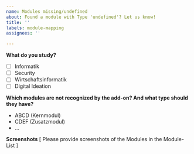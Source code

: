 ```yaml
---
name: Modules missing/undefined
about: Found a module with Type 'undefined'? Let us know!
title: ''
labels: module-mapping
assignees: ''

---
```


**What do you study?**
- [ ] Informatik
- [ ] Security
- [ ] Wirtschaftsinformatik
- [ ] Digital Ideation

**Which modules are not recognized by the add-on? And what type should they have?**
- ABCD (Kernmodul)
- CDEF (Zusatzmodul)
- ...

**Screenshots**
[ Please provide screenshots of the Modules in the Module-List ]
